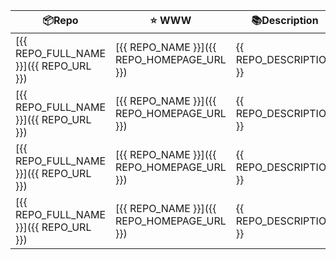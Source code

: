 

| 📦Repo    | ⭐️ WWW | 📚Description |
| --------- | ----------- | -------------- |
| [{{ REPO_FULL_NAME }}]({{ REPO_URL }}) | [{{ REPO_NAME }}]({{ REPO_HOMEPAGE_URL }}) | {{ REPO_DESCRIPTION }} |
| [{{ REPO_FULL_NAME }}]({{ REPO_URL }}) | [{{ REPO_NAME }}]({{ REPO_HOMEPAGE_URL }}) | {{ REPO_DESCRIPTION }} |
| [{{ REPO_FULL_NAME }}]({{ REPO_URL }}) | [{{ REPO_NAME }}]({{ REPO_HOMEPAGE_URL }}) | {{ REPO_DESCRIPTION }} |
| [{{ REPO_FULL_NAME }}]({{ REPO_URL }}) | [{{ REPO_NAME }}]({{ REPO_HOMEPAGE_URL }}) | {{ REPO_DESCRIPTION }} |

